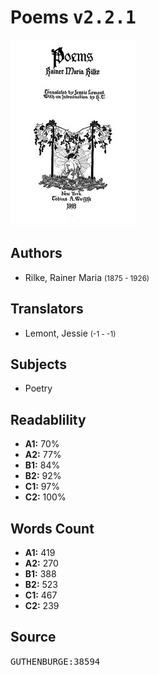 # Poems <kbd>v2.2.1</kbd>

![](./cover.medium.jpg "")

## Authors


 - Rilke, Rainer Maria <small>(1875 - 1926)</small>

## Translators


 - Lemont, Jessie <small>(-1 - -1)</small>

## Subjects


 - Poetry

## Readablility


 - **A1:** 70%
 - **A2:** 77%
 - **B1:** 84%
 - **B2:** 92%
 - **C1:** 97%
 - **C2:** 100%

## Words Count


 - **A1:** 419
 - **A2:** 270
 - **B1:** 388
 - **B2:** 523
 - **C1:** 467
 - **C2:** 239

## Source


<kbd>GUTHENBURGE:38594</kbd>
